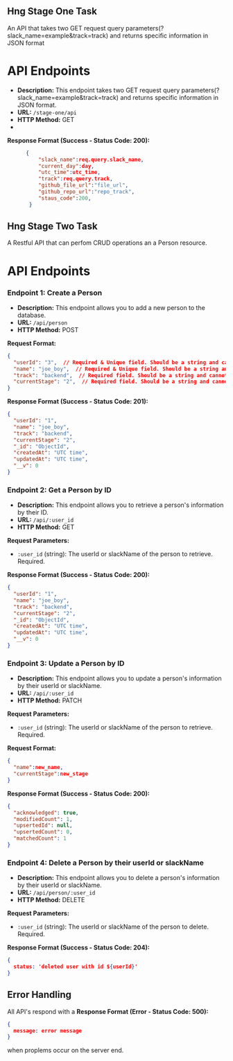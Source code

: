 ## Hng Stage One Task
An API that takes two GET request query parameters(?slack_name=example&track=track) and returns specific information in JSON format

# API Endpoints
- **Description:** This endpoint takes two GET request query parameters(?slack_name=example&track=track) and returns specific information in JSON format.
- **URL:** `/stage-one/api`
- **HTTP Method:** GET
- 
**Response Format (Success - Status Code: 200):**

```json
      {
          "slack_name":req.query.slack_name,
          "current_day":day,
          "utc_time":utc_time,
          "track":req.query.track,
          "github_file_url":"file_url",
          "github_repo_url":"repo_track",
          "staus_code":200,
       }
```

## Hng Stage Two Task
A Restful API that can perfom CRUD operations an a Person resource.

# API Endpoints

### Endpoint 1: Create a Person

- **Description:** This endpoint allows you to add a new person to the database.
- **URL:** `/api/person`
- **HTTP Method:** POST

**Request Format:**
```json
{
  "userId": "3",  // Required & Unique field. Should be a string and cannot be blank.
  "name": "joe_boy",  // Required & Unique field. Should be a string and cannot be blank.
  "track": "backend",  // Required field. Should be a string and cannot be blank.
  "currentStage": "2",  // Required field. Should be a string and cannot be blank
}
```

**Response Format (Success - Status Code: 201):**

```json
{
  "userId": "1",
  "name": "joe_boy",
  "track": "backend",
  "currentStage": "2",
  "_id": "ObjectId",
  "createdAt": "UTC time",
  "updatedAt": "UTC time",
  "__v": 0
}
```


### Endpoint 2: Get a Person by ID

- **Description:** This endpoint allows you to retrieve a person's information by their ID.
- **URL:** `/api/:user_id`
- **HTTP Method:** GET

**Request Parameters:**

- `:user_id` (string): The userId or slackName of the person to retrieve. Required.

**Response Format (Success - Status Code: 200):**

```json
{
  "userId": "1",
  "name": "joe_boy",
  "track": "backend",
  "currentStage": "2",
  "_id": "ObjectId",
  "createdAt": "UTC time",
  "updatedAt": "UTC time",
  "__v": 0
}
```


### Endpoint 3: Update a Person by ID

- **Description:** This endpoint allows you to update a person's information by their userId or slackName.
- **URL:** `/api/:user_id`
- **HTTP Method:** PATCH

**Request Parameters:**

- `:user_id` (string): The userId or slackName of the person to retrieve. Required.

  
**Request Format:**

```json
{
  "name":new_name,
  "currentStage":new_stage
}
```
**Response Format (Success - Status Code: 200):**

```json
{
  "acknowledged": true,
  "modifiedCount": 1,
  "upsertedId": null,
  "upsertedCount": 0,
  "matchedCount": 1
}
```

### Endpoint 4: Delete a Person by their userId or slackName

- **Description:** This endpoint allows you to delete a person's information by their userId or slackName.
- **URL:** `/api/person/:user_id`
- **HTTP Method:** DELETE

**Request Parameters:**

- `:user_id` (string): The userId or slackName of the person to delete. Required.

**Response Format (Success - Status Code: 204):**

```json
{
  status: 'deleted user with id ${userId}'
}
```

## Error Handling 
All API's respond with a **Response Format (Error - Status Code: 500):**

```json
{
  message: error message
}
```

when proplems occur on the server end.
